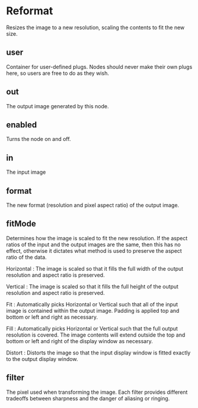 # Reformat

Resizes the image to a new resolution, scaling the
contents to fit the new size.

## user

 Container for user-defined plugs. Nodes
should never make their own plugs here,
so users are free to do as they wish.

## out

 The output image generated by this node.

## enabled

 Turns the node on and off.

## in

 The input image

## format

 The new format (resolution and pixel aspect ratio)
of the output image.

## fitMode

 Determines how the image is scaled to fit the new
resolution. If the aspect ratios of the input and
the output images are the same, then this has no
effect, otherwise it dictates what method is used
to preserve the aspect ratio of the data.

Horizontal
:       The image is scaled so that it fills the full
        width of the output resolution and aspect ratio
        is preserved.

Vertical
:       The image is scaled so that it fills the full
        height of the output resolution and aspect ratio
        is preserved.

Fit
:       Automatically picks Horizontal or Vertical such
        that all of the input image is contained within
        the output image. Padding is applied top and
        bottom or left and right as necessary.

Fill
:       Automatically picks Horizontal or Vertical such
        that the full output resolution is covered. The
        image contents will extend outside the top and
        bottom or left and right of the display window
        as necessary.

Distort
:       Distorts the image so that the input display
        window is fitted exactly to the output display
        window.

## filter

 The pixel used when transforming the image. Each
filter provides different tradeoffs between sharpness and
the danger of aliasing or ringing.

